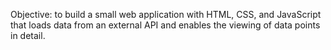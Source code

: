 Objective: to build a small web application with HTML, CSS, and JavaScript that loads data from an external API and enables the viewing of data points in detail.

